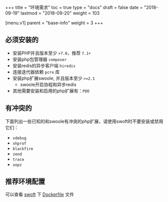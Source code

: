 +++
title = "环境需求"
toc = true
type = "docs"
draft = false
date = "2018-09-19"
lastmod = "2018-09-20"
weight = 103

[menu.v1]
  parent = "base-info"
  weight = 3
+++
## 必须安装的

- 安装PHP并且版本至少 `>7.0`，推荐 `7.1+`
- 安装php包管理器 `composer`
- 安装redis的异步客户端 `hiredis`
- 连接迭代器依赖 `pcre` 库
- 安装php扩展swoole, 并且版本至少 `>=2.1`
  - swoole开启协程和异步redis
- 其他需要安装和启用的php扩展有：`PDO`

## 有冲突的

下面列出一些已知的和swoole有冲突的php扩展，请使用swoft时不要安装或禁用它们：

- `xdebug`
- `xhprof`
- `blackfire`
- `zend`
- `trace`
- `uopz`

## 推荐环境配置

可以查看 [swoft](https://github.com/swoft-cloud/swoft) 下 [Dockerfile](https://github.com/swoft-cloud/swoft/blob/master/Dockerfile) 文件
